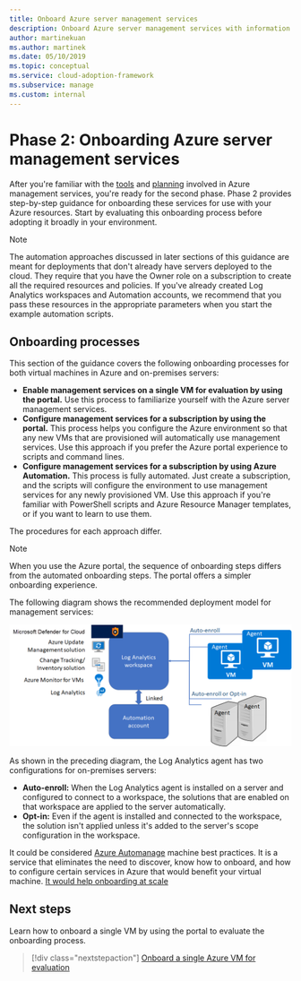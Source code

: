 ```yaml
---
title: Onboard Azure server management services
description: Onboard Azure server management services with information for virtual machines in Azure and on-premises servers.
author: martinekuan
ms.author: martinek
ms.date: 05/10/2019
ms.topic: conceptual
ms.service: cloud-adoption-framework
ms.subservice: manage
ms.custom: internal
---
```


# Phase 2: Onboarding Azure server management services

After you're familiar with the [tools](./tools-services.md) and [planning](./prerequisites.md) involved in Azure management services, you're ready for the second phase. Phase 2 provides step-by-step guidance for onboarding these services for use with your Azure resources. Start by evaluating this onboarding process before adopting it broadly in your environment.

> [!NOTE]
> The automation approaches discussed in later sections of this guidance are meant for deployments that don't already have servers deployed to the cloud. They require that you have the Owner role on a subscription to create all the required resources and policies. If you've already created Log Analytics workspaces and Automation accounts, we recommend that you pass these resources in the appropriate parameters when you start the example automation scripts.

## Onboarding processes

This section of the guidance covers the following onboarding processes for both virtual machines in Azure and on-premises servers:

- **Enable management services on a single VM for evaluation by using the portal.** Use this process to familiarize yourself with the Azure server management services.
- **Configure management services for a subscription by using the portal.** This process helps you configure the Azure environment so that any new VMs that are provisioned will automatically use management services. Use this approach if you prefer the Azure portal experience to scripts and command lines.
- **Configure management services for a subscription by using Azure Automation.** This process is fully automated. Just create a subscription, and the scripts will configure the environment to use management services for any newly provisioned VM. Use this approach if you're familiar with PowerShell scripts and Azure Resource Manager templates, or if you want to learn to use them.

The procedures for each approach differ.

> [!NOTE]
> When you use the Azure portal, the sequence of onboarding steps differs from the automated onboarding steps. The portal offers a simpler onboarding experience.

The following diagram shows the recommended deployment model for management services:

![Diagram of the recommended deployment model](./media/recommended-deployment.png)

As shown in the preceding diagram, the Log Analytics agent has two configurations for on-premises servers:

- **Auto-enroll:** When the Log Analytics agent is installed on a server and configured to connect to a workspace, the solutions that are enabled on that workspace are applied to the server automatically.
- **Opt-in:** Even if the agent is installed and connected to the workspace, the solution isn't applied unless it's added to the server's scope configuration in the workspace.

It could be considered [Azure Automanage](/azure/automanage/overview-about) machine best practices. It  is a service that eliminates the need to discover, know how to onboard, and how to configure certain services in Azure that would benefit your virtual machine. [It would help onboarding at scale](/azure/cloud-adoption-framework/manage/azure-server-management/onboard-at-scale)

## Next steps

Learn how to onboard a single VM by using the portal to evaluate the onboarding process.

> [!div class="nextstepaction"]
> [Onboard a single Azure VM for evaluation](./onboard-single-vm.md)
